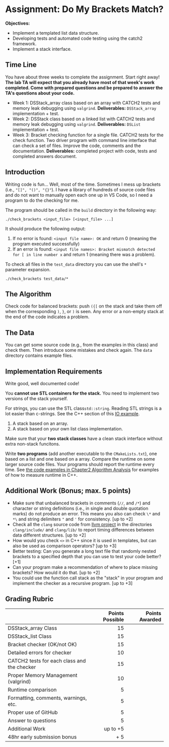 # Assignment: Do My Brackets Match?

**Objectives:**

* Implement a templated list data structure.
* Developing tests and automated code testing using the catch2 framework.
* Implement a stack interface.


## Time Line 
You have about three weeks to complete the assignment. Start right away! **The lab TA will expect that you already have most of that week's work completed. Come with prepared questions and
be prepared to answer the TA's questions about your code.**

* Week 1: DSStack_array class based on an array with CATCH2 tests and memory leak debugging using `valgrind`. **Deliverables:** `DSStack_array` implementation + test. 
* Week 2: DSStack class based on a linked list with CATCH2 tests and memory leak debugging using `valgrind`. **Deliverables:** `DSList` implementation + test.
* Week 3: Bracket checking function for a single file. CATCH2 tests for the check function. Two driver program with command line interface that can check a set of files. Improve the code, comments and the documentation. **Deliverables:** completed project with code, tests and completed answers document.


## Introduction
Writing code is fun... Well, most of the time. Sometimes I mess up
brackets (i.e., `"[]", "()", "{}"`). 
I have a library of hundreds of
source code files and do not want to manually open each one up in VS Code,
so I need a program to do the checking for me.

The program should be called in the `build` directory in the following way:

```
./check_brackets <input_file> [<input_file> ...]
```

It should produce the following output:

1. If no error is found: `<input file name>: OK` and return 0 (meaning the program executed successfully)
2. If an error is found: `<input file names>: Bracket mismatch detected for [ in line number x` and return 1 (meaning there was a problem).

To check all files in the `test_data` directory you can use the shell's `*` parameter expansion.

```
./check_brackets test_data/*
```

## The Algorithm
Check code for balanced brackets: push `({[` on the stack and take them off when the corresponding `)`, `}`, or `)` is seen. Any error or a non-empty stack at the end of the code indicates a problem.

## The Data
 You can get some source code (e.g., from the examples in this class) and check them. Then introduce some mistakes and check again. The `data` directory contains example files.

## Implementation Requirements
Write good, well documented code!

You **cannot use STL containers for the stack.** You need to implement two versions of the stack yourself. 

For strings, you can use the STL class`std::string`. Reading STL strings is a 
lot easier than c-strings. See the C++ section of this [IO example](https://github.com/mhahsler/CS2341/blob/main/Chapter1_Programming/io/). 

1. A stack based on an array.
2. A stack based on your own list class implementation. 

Make sure that your **two stack classes** have a clean stack interface without extra non-stack funcitons.  

Write **two programs** (add another executable to the `CMakeLists.txt`), one based on a list and one based on a array. Compare the runtime on some larger source code files. Your programs should report the runtime every time. See [the code examples in Chapter2 Algorithm Analysis](https://github.com/mhahsler/CS2341/tree/main/Chapter2_Algorithm_Analysis) for examples of how to measure runtime in C++.


## Additional Work (Bonus; max. 5 points)
* Make sure that unbalanced brackets in comments (`//`, and `/*`) and character or string definitions (i.e., in single and double quotation marks) do not produce an error. This means you also can check `\*` and `*\` and string delimiters `"` and `'` for consistency. [up to +2]
* Check all the `clang` source code from [llvm project](https://github.com/llvm/llvm-project) in the directories `clang/include/` and `clang/lib/` to report timing differences between data different structures. [up to +2]
* How would you check `<>` in C++ since it is used in templates, 
but can also be used as comparison operators? [up to +3]
* Better testing: Can you generate a long text file that randomly nested brackets to a specified depth that you can use to test your code better? [+1]
* Can your program make a recommendation of where to place missing brackets? How would it do that. [up to  +2]
* You could use the function call stack as the "stack" in your program and implement the checker as a recursive program. [up to +3] 

## Grading Rubric

|                             | Points Possible | Points Awarded |
| :------------------         | --------------: | -------------: |
| DSStack_array Class      | 15              |                |
| DSStack_list Class       | 15              |                |
| Bracket checker (OK/not OK) | 15              |                |
| Detailed errors for checker | 10              |                |
| CATCH2 tests for each class and the checker    |  15              |                |
| Proper Memory Management (valgrind) | 10      |                |
| Runtime comparison          |  5              |                |
| Formatting, comments, warnings, etc.  |  5              |                |
| Proper use of GitHub        |  5              |                |
| Answer to questions         |  5              |                |
| Additional Work             | up to +5       |                |
| 48hr early submission bonus |  + 5      |                |
